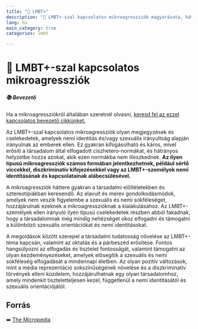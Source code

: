 ```yaml
---
title: "🚫 LMBT+"
description: "🚫 LMBT+-szal kapcsolatos mikroagressziók magyarázata, háttere, javaslatok."
lang: hu
main_category: true
categories: lmbt

---
```


# 🚫 LMBT+-szal kapcsolatos mikroagressziók

<div class="infobox warning">

<h5>📚 Bevezető</h5>

Ha a mikroagressziókról általában szeretnél olvasni, [keresd fel az ezzel kapcsolatos bevezető cikkünket.](/#/entry?id=mikroagressziok)

</div>


Az LMBT+-szal kapcsolatos mikroagressziók olyan megjegyzések és cselekedetek, amelyek nemi identitás és/vagy szexuális irányultság alapján irányulnak az emberek ellen. Ez gyakran kifogásolható és káros, mivel erősíti a társadalom által elfogadott ciszhetero-normákat, és hátrányos helyzetbe hozza azokat, akik ezen normákba nem illeszkednek. **Az ilyen típusú mikroagressziók számos formában jelentkezhetnek, például sértő viccekkel, diszkriminatív kifejezésekkel vagy az LMBT+-személyek nemi identitásának és kapcsolatainak alábecsülésével.**

A mikroagressziók háttere gyakran a társadalmi előítéletekben és sztereotípiákban keresendő. Az elavult és merev gondolkodásmódok, amelyek nem veszik figyelembe a szexuális és nemi sokféleséget, hozzájárulnak ezeknek a mikroagresszióknak a kialakulásához. Az LMBT+-személyek ellen irányuló ilyen típusú cselekedetek részben abból fakadnak, hogy a társadalomnak még mindig nehézséget okoz elfogadni és támogatni a különböző szexuális orientációkat és nemi identitásokat.

A megoldások között szerepel a társadalmi tudatosság növelése az LMBT+-téma kapcsán, valamint az oktatás és a párbeszéd erősítése. Fontos hangsúlyozni az elfogadás és tisztelet fontosságát, valamint támogatni az olyan kezdeményezéseket, amelyek elősegítik a szexuális és nemi sokféleség elfogadását a mindennapi életben. Az olyan pozitív változások, mint a média reprezentáció sokszínűségének növelése és a diszkriminatív törvények elleni küzdelem, hozzájárulhatnak egy olyan társadalomhoz, amely mindenkit tiszteletteljesen kezel, függetlenül a nemi identitásától és szexuális orientációjától.

## Forrás

➡️ [The Micropedia](https://www.themicropedia.org/)

